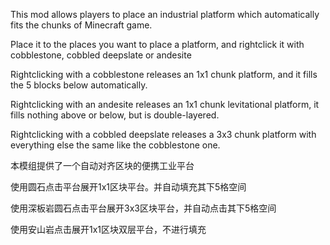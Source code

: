 This mod allows players to place an industrial platform which automatically fits the chunks of Minecraft game.

Place it to the places you want to place a platform, and rightclick it with cobblestone, cobbled deepslate or andesite

Rightclicking with a cobblestone releases an 1x1 chunk platform, and it fills the 5 blocks below automatically.

Rightclicking with an andesite releases an 1x1 chunk levitational platform, it fills nothing above or below, but is double-layered.

Rightclicking with a cobbled deepslate releases a 3x3 chunk platform with everything else the same like the cobblestone one.

本模组提供了一个自动对齐区块的便携工业平台

使用圆石点击平台展开1x1区块平台。并自动填充其下5格空间

使用深板岩圆石点击平台展开3x3区块平台，并自动点击其下5格空间

使用安山岩点击展开1x1区块双层平台，不进行填充